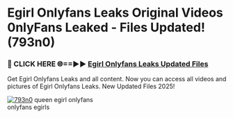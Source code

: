 # Egirl Onlyfans Leaks Original Videos 0nlyFans Leaked - Files Updated! (793n0)

<h3>🔴 CLICK HERE 🌐==►► <a href="https://tinyurl.com/x26r9saj" rel="nofollow">Egirl Onlyfans Leaks Updated Files</a></h3>

Get Egirl Onlyfans Leaks and all content. Now you can access all videos and pictures of Egirl Onlyfans Leaks. New Updated Files 2025!

[![793n0](https://i.imgur.com/LkgZPqh.gif)](https://tinyurl.com/x26r9saj)
queen egirl onlyfans<br>
onlyfans egirls